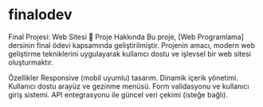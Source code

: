 # finalodev
Final Projesi: Web Sitesi
📖 Proje Hakkında
Bu proje, [Web Programlama] dersinin final ödevi kapsamında geliştirilmiştir. Projenin amacı, modern web geliştirme tekniklerini uygulayarak kullanıcı dostu ve işlevsel bir web sitesi oluşturmaktır.

Özellikler
Responsive (mobil uyumlu) tasarım.
Dinamik içerik yönetimi.
Kullanıcı dostu arayüz ve gezinme menüsü.
Form validasyonu ve kullanıcı giriş sistemi.
API entegrasyonu ile güncel veri çekimi (isteğe bağlı).
